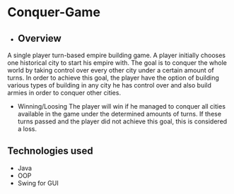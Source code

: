 # Conquer-Game
+ ## Overview 
A single player turn-based empire building game. A player
initially chooses one historical city to start his empire with. The goal is to conquer the whole
world by taking control over every other city under a certain amount of turns. In order to
achieve this goal, the player have the option of building various types of building in any city he
has control over and also build armies in order to conquer other cities.
  + Winning/Loosing
The player will win if he managed to conquer all cities available in the game under the determined amounts of turns. If these turns passed and the player did not achieve this goal, this is
considered a loss.

## Technologies used 
  + Java
  + OOP
  + Swing for GUI
